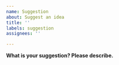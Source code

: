 ```yaml
---
name: Suggestion
about: Suggest an idea
title: ''
labels: suggestion
assignees: ''

---
```


**What is your suggestion? Please describe.**
